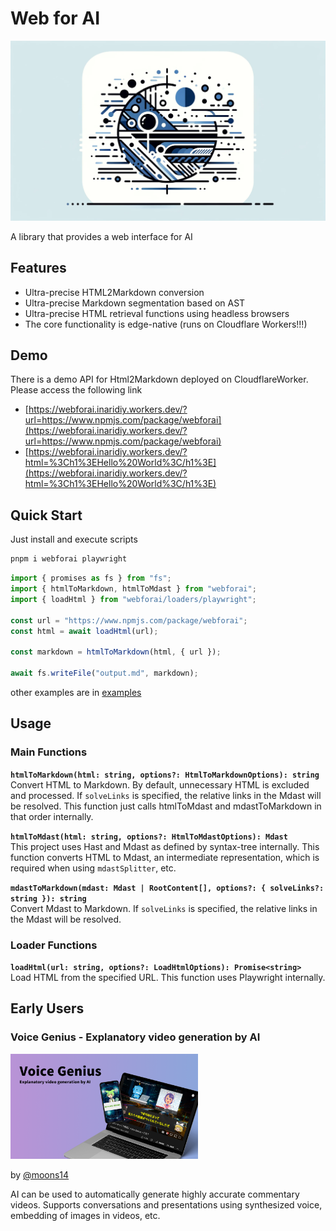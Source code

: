 # Web for AI

![LOGO](https://github.com/inaridiy/webforai/blob/main/images/logo.webp)

A library that provides a web interface for AI

## Features

- Ultra-precise HTML2Markdown conversion
- Ultra-precise Markdown segmentation based on AST
- Ultra-precise HTML retrieval functions using headless browsers
- The core functionality is edge-native (runs on Cloudflare Workers!!!)

## Demo

There is a demo API for Html2Markdown deployed on CloudflareWorker. Please access the following link

- [https://webforai.inaridiy.workers.dev/?url=https://www.npmjs.com/package/webforai](https://webforai.inaridiy.workers.dev/?url=https://www.npmjs.com/package/webforai)
- [https://webforai.inaridiy.workers.dev/?html=%3Ch1%3EHello%20World%3C/h1%3E](https://webforai.inaridiy.workers.dev/?html=%3Ch1%3EHello%20World%3C/h1%3E)

## Quick Start

Just install and execute scripts

```bash
pnpm i webforai playwright
```

```js
import { promises as fs } from "fs";
import { htmlToMarkdown, htmlToMdast } from "webforai";
import { loadHtml } from "webforai/loaders/playwright";

const url = "https://www.npmjs.com/package/webforai";
const html = await loadHtml(url);

const markdown = htmlToMarkdown(html, { url });

await fs.writeFile("output.md", markdown);
```

other examples are in [examples](./examples/simple/src/index.ts)

## Usage

### Main Functions

**`htmlToMarkdown(html: string, options?: HtmlToMarkdownOptions): string`**  
Convert HTML to Markdown. By default, unnecessary HTML is excluded and processed.
If `solveLinks` is specified, the relative links in the Mdast will be resolved.
This function just calls htmlToMdast and mdastToMarkdown in that order internally.

**`htmlToMdast(html: string, options?: HtmlToMdastOptions): Mdast`**  
This project uses Hast and Mdast as defined by syntax-tree internally.
This function converts HTML to Mdast, an intermediate representation, which is required when using `mdastSplitter`, etc.

**`mdastToMarkdown(mdast: Mdast | RootContent[], options?: { solveLinks?: string }): string`**  
Convert Mdast to Markdown. If `solveLinks` is specified, the relative links in the Mdast will be resolved.

### Loader Functions

**`loadHtml(url: string, options?: LoadHtmlOptions): Promise<string>`**  
Load HTML from the specified URL. This function uses Playwright internally.

## Early Users

### Voice Genius - Explanatory video generation by AI

<img src="https://github.com/inaridiy/webforai/blob/main/images/voice-genius.png" width="300px">

by [@moons14](https://twitter.com/moons_dev)

AI can be used to automatically generate highly accurate commentary videos.
Supports conversations and presentations using synthesized voice, embedding of images in videos, etc.
